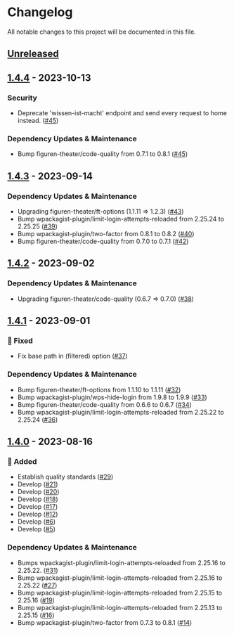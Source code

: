# Changelog

All notable changes to this project will be documented in this file.

## [Unreleased](https://github.com/figuren-theater/ft-security/compare/1.4.4...HEAD)

## [1.4.4](https://github.com/figuren-theater/ft-security/compare/1.4.3...1.4.4) - 2023-10-13

### Security

- Deprecate 'wissen-ist-macht' endpoint and send every request to home instead. ([#45](https://github.com/figuren-theater/ft-security/pull/45))

### Dependency Updates & Maintenance

- Bump figuren-theater/code-quality from 0.7.1 to 0.8.1 ([#45](https://github.com/figuren-theater/ft-security/pull/45))

## [1.4.3](https://github.com/figuren-theater/ft-security/compare/1.4.2...1.4.3) - 2023-09-14

### Dependency Updates & Maintenance

- Upgrading figuren-theater/ft-options (1.1.11 => 1.2.3) ([#43](https://github.com/figuren-theater/ft-security/pull/43))
- Bump wpackagist-plugin/limit-login-attempts-reloaded from 2.25.24 to 2.25.25 ([#39](https://github.com/figuren-theater/ft-security/pull/39))
- Bump wpackagist-plugin/two-factor from 0.8.1 to 0.8.2 ([#40](https://github.com/figuren-theater/ft-security/pull/40))
- Bump figuren-theater/code-quality from 0.7.0 to 0.7.1 ([#42](https://github.com/figuren-theater/ft-security/pull/42))

## [1.4.2](https://github.com/figuren-theater/ft-security/compare/1.4.1...1.4.2) - 2023-09-02

### Dependency Updates & Maintenance

- Upgrading figuren-theater/code-quality (0.6.7 => 0.7.0) ([#38](https://github.com/figuren-theater/ft-security/pull/38))

## [1.4.1](https://github.com/figuren-theater/ft-security/compare/1.4.0...1.4.1) - 2023-09-01

### 🐛 Fixed

- Fix base path in (filtered) option ([#37](https://github.com/figuren-theater/ft-security/pull/37))

### Dependency Updates & Maintenance

- Bump figuren-theater/ft-options from 1.1.10 to 1.1.11 ([#32](https://github.com/figuren-theater/ft-security/pull/32))
- Bump wpackagist-plugin/wps-hide-login from 1.9.8 to 1.9.9 ([#33](https://github.com/figuren-theater/ft-security/pull/33))
- Bump figuren-theater/code-quality from 0.6.6 to 0.6.7 ([#34](https://github.com/figuren-theater/ft-security/pull/34))
- Bump wpackagist-plugin/limit-login-attempts-reloaded from 2.25.22 to 2.25.24 ([#36](https://github.com/figuren-theater/ft-security/pull/36))

## [1.4.0](https://github.com/figuren-theater/ft-security/compare/1.3.3...1.4.0) - 2023-08-16

### 🚀 Added

- Establish quality standards ([#29](https://github.com/figuren-theater/ft-security/pull/29))
- Develop ([#21](https://github.com/figuren-theater/ft-security/pull/21))
- Develop ([#20](https://github.com/figuren-theater/ft-security/pull/20))
- Develop ([#18](https://github.com/figuren-theater/ft-security/pull/18))
- Develop ([#17](https://github.com/figuren-theater/ft-security/pull/17))
- Develop ([#12](https://github.com/figuren-theater/ft-security/pull/12))
- Develop ([#6](https://github.com/figuren-theater/ft-security/pull/6))
- Develop ([#5](https://github.com/figuren-theater/ft-security/pull/5))

### Dependency Updates & Maintenance

- Bumps wpackagist-plugin/limit-login-attempts-reloaded from 2.25.16 to 2.25.22. ([#31](https://github.com/figuren-theater/ft-security/pull/31))
- Bump wpackagist-plugin/limit-login-attempts-reloaded from 2.25.16 to 2.25.22 ([#27](https://github.com/figuren-theater/ft-security/pull/27))
- Bump wpackagist-plugin/limit-login-attempts-reloaded from 2.25.15 to 2.25.16 ([#19](https://github.com/figuren-theater/ft-security/pull/19))
- Bump wpackagist-plugin/limit-login-attempts-reloaded from 2.25.13 to 2.25.15 ([#16](https://github.com/figuren-theater/ft-security/pull/16))
- Bump wpackagist-plugin/two-factor from 0.7.3 to 0.8.1 ([#14](https://github.com/figuren-theater/ft-security/pull/14))
